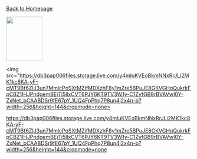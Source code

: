 
[Back to Homepage](https://github.com/andreagavazzi/Curiosity)

<img src="https://onedrive.live.com/embed?cid=5F9BEAC6B6342D45&resid=5F9BEAC6B6342D45%2136489&authkey=ANLi2T4MpJajFss" width="98" height="120"/>

<img src="https://db3pap006files.storage.live.com/y4mIuKVEoBkmNNxRrJLi2MK1kc8KA-yF-cMT9Bf6ZIJ3un7MmlcPoSXtMZifMDXzhF8y1mZre5BPuJE8GKVGHqQukrkFpCBZ1IHJPndgemBEjTi5llxCVT6PJY6KT9TV3W1y-C1ZyfGB9rBVAVwI0Y-ZxNet_bCAABDSr9fE67pY_1UQ4FpPhq7P8un4j2x4n-b?width=256&height=144&cropmode=none>

https://db3pap006files.storage.live.com/y4mIuKVEoBkmNNxRrJLi2MK1kc8KA-yF-cMT9Bf6ZIJ3un7MmlcPoSXtMZifMDXzhF8y1mZre5BPuJE8GKVGHqQukrkFpCBZ1IHJPndgemBEjTi5llxCVT6PJY6KT9TV3W1y-C1ZyfGB9rBVAVwI0Y-ZxNet_bCAABDSr9fE67pY_1UQ4FpPhq7P8un4j2x4n-b?width=256&height=144&cropmode=none

